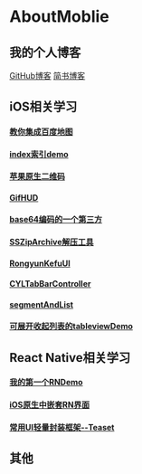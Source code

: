 # AboutMoblie

## 我的个人博客
[GitHub博客](https://feijunjie.github.io/)
[简书博客](https://www.jianshu.com/u/abdf924ae9e4)

## iOS相关学习
#### [教你集成百度地图](https://github.com/Feijunjie/BaiduMapDemo)

#### [index索引demo](https://github.com/Feijunjie/IndexDemo)

#### [苹果原生二维码](https://github.com/Feijunjie/IndexDemo)

#### [GifHUD](https://github.com/Feijunjie/GiFHUD)
#### [base64编码的一个第三方](https://github.com/Feijunjie/GTMBase64)

#### [SSZipArchive解压工具](https://github.com/Feijunjie/SSZipArchive)
#### [RongyunKefuUI](https://github.com/Feijunjie/RongyunKefuUI)
#### [CYLTabBarController](https://github.com/Feijunjie/CYLTabBarController)
#### [segmentAndList](https://github.com/Feijunjie/segmentAndList)
#### [可展开收起列表的tableviewDemo](https://github.com/Feijunjie/TableviewFlexDemo)




## React Native相关学习
#### [我的第一个RNDemo](https://github.com/Feijunjie/React-Native-MyDemo)
#### [iOS原生中嵌套RN界面](https://github.com/Feijunjie/MyDemoJumpRN)
#### [常用UI轻量封装框架--Teaset](https://github.com/rilyu/teaset/blob/master/docs/cn/README.md)


## 其他
